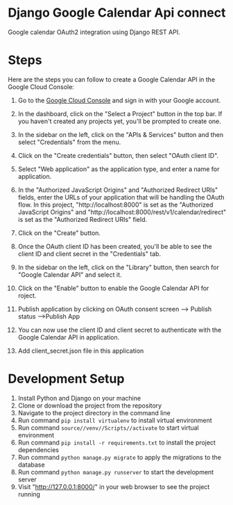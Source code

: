 # Django Google Calendar Api connect

Google calendar OAuth2 integration using Django REST API.

# Steps

Here are the steps you can follow to create a Google Calendar API in the Google Cloud Console:

1. Go to the [Google Cloud Console](https://console.cloud.google.com/) and sign in with your Google account.

2. In the dashboard, click on the "Select a Project" button in the top bar. If you haven't created any projects yet, you'll be prompted to create one.

3. In the sidebar on the left, click on the "APIs & Services" button and then select "Credentials" from the menu.

4. Click on the "Create credentials" button, then select "OAuth client ID".

5. Select "Web application" as the application type, and enter a name for application.

6. In the "Authorized JavaScript Origins" and "Authorized Redirect URIs" fields, enter the URLs of your application that will be handling the OAuth flow.
   In this project, "http://localhost:8000" is set as the "Authorized JavaScript Origins" and "http://localhost:8000/rest/v1/calendar/redirect" is set as the "Authorized Redirect URIs" field.

7. Click on the "Create" button.

8. Once the OAuth client ID has been created, you'll be able to see the client ID and client secret in the "Credentials" tab.

9. In the sidebar on the left, click on the "Library" button, then search for "Google Calendar API" and select it.

10. Click on the "Enable" button to enable the Google Calendar API for roject.

11. Publish application by clicking on OAuth consent screen --> Publish status -->Publish App

12. You can now use the client ID and client secret to authenticate with the Google Calendar API in application.

13. Add client_secret.json file in this application


# Development Setup

1. Install Python and Django on your machine
2. Clone or download the project from the repository
3. Navigate to the project directory in the command line
4. Run  command `pip install virtualenv` to install virtual environment
5. Run command `source//venv//Scripts//activate` to start virtual environment
6. Run  command `pip install -r requirements.txt` to install the project dependencies
7. Run  command `python manage.py migrate` to apply the migrations to the database
8. Run  command `python manage.py runserver` to start the development server
9. Visit "http://127.0.0.1:8000/" in your web browser to see the project running
